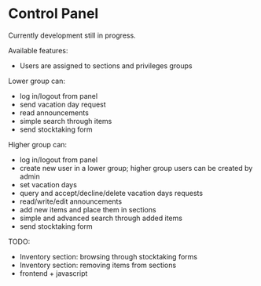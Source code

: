Control Panel
=============

Currently development still in progress.

Available features:

* Users are assigned to sections and privileges groups


Lower group can:

* log in/logout from panel
* send vacation day request
* read announcements
* simple search through items
* send stocktaking form


Higher group can:

* log in/logout from panel
* create new user in a lower group; higher group users can be created by admin
* set vacation days
* query and accept/decline/delete vacation days requests
* read/write/edit announcements
* add new items and place them in sections
* simple and advanced search through added items
* send stocktaking form


TODO:

* Inventory section: browsing through stocktaking forms
* Inventory section: removing items from sections
* frontend + javascript

